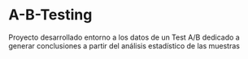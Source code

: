 # A-B-Testing
Proyecto desarrollado entorno a los datos de un Test A/B dedicado a generar conclusiones a partir del análisis estadístico de las muestras
